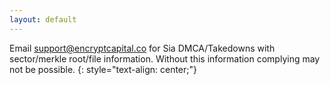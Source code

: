 ```yaml
---
layout: default
---
```


Email support@encryptcapital.co for Sia DMCA/Takedowns with sector/merkle root/file information. 
Without this information complying may not be possible. 
{: style="text-align: center;"}

